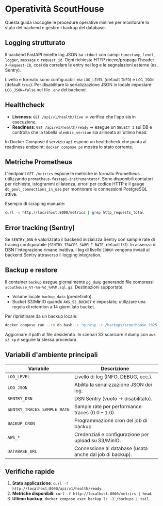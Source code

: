 # Operatività ScoutHouse

Questa guida raccoglie le procedure operative minime per monitorare lo stato
del backend e gestire i backup del database.

## Logging strutturato

Il backend FastAPI emette log JSON su `stdout` con campi `timestamp`, `level`,
`logger`, `message` e `request_id`. Ogni richiesta HTTP riceve/propaga l'header
`X-Request-ID`, così da correlare le entry nei log e le segnalazioni esterne
(es. Sentry).

Livello e formato sono configurabili via `LOG_LEVEL` (default `INFO`) e
`LOG_JSON` (default `true`). Per disabilitare la serializzazione JSON in locale
impostare `LOG_JSON=false` nel file `.env` del backend.

## Healthcheck

- **Liveness**: `GET /api/v1/health/live` → verifica che l'app sia in esecuzione.
- **Readiness**: `GET /api/v1/health/ready` → esegue un `SELECT 1` sul DB e
  controlla che la tabella `alembic_version` sia allineata all'ultimo head.

In Docker Compose il servizio `api` espone un healthcheck che punta al readiness
endpoint; `docker compose ps` mostra lo stato corrente.

## Metriche Prometheus

L'endpoint `GET /metrics` espone le metriche in formato Prometheus utilizzando
`prometheus-fastapi-instrumentator`. Sono disponibili contatori per richieste,
istogrammi di latenza, errori per codice HTTP e il gauge
`db_pool_connections_in_use` per monitorare le connessioni PostgreSQL attive.

Esempio di scraping manuale:

```bash
curl -s http://localhost:8000/metrics | grep http_requests_total
```

## Error tracking (Sentry)

Se `SENTRY_DSN` è valorizzato il backend inizializza Sentry con sample rate di
tracing configurabile (`SENTRY_TRACES_SAMPLE_RATE`, default 0.1). In assenza di
DSN l'integrazione rimane inattiva. I log di livello `ERROR` vengono inviati al
backend Sentry attraverso il logging integration.

## Backup e restore

Il container `backup` esegue giornalmente `pg_dump` generando file compressi
`scouthouse_%Y-%m-%d_%H%M.sql.gz`. Destinazioni supportate:

- Volume locale `backup_data` (predefinito).
- Bucket S3/MinIO quando `AWS_S3_BUCKET` è impostato; utilizzare una regola di
  retention a 14 giorni lato bucket.

Per ripristinare da un backup locale:

```bash
docker compose run --rm db bash -c "gunzip -c /backups/scouthouse_2025-01-01_0200.sql.gz | psql \$DATABASE_URL"
```

Aggiornare il path al file desiderato. In scenari S3 scaricare il dump con
`aws s3 cp` e seguire la stessa procedura.

## Variabili d'ambiente principali

| Variabile                   | Descrizione                                                   |
|-----------------------------|---------------------------------------------------------------|
| `LOG_LEVEL`                 | Livello di log (INFO, DEBUG, ecc.).                           |
| `LOG_JSON`                  | Abilita la serializzazione JSON dei log.                      |
| `SENTRY_DSN`                | DSN Sentry (vuoto → disabilitato).                            |
| `SENTRY_TRACES_SAMPLE_RATE` | Sample rate per performance traces (0.0 – 1.0).               |
| `BACKUP_CRON`               | Programmazione cron del job di backup.                        |
| `AWS_*`                     | Credenziali e configurazione per upload su S3/MinIO.          |
| `DATABASE_URL`              | Connessione al database (usata anche dal job di backup).      |

## Verifiche rapide

1. **Stato applicazione**: `curl -f http://localhost:8000/api/v1/health/ready`.
2. **Metriche disponibili**: `curl -f http://localhost:8000/metrics | head`.
3. **Ultimo backup**: `docker compose exec backup ls -1 /backups | tail`.
